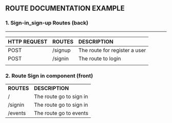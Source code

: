 ## ROUTE DOCUMENTATION EXAMPLE

### 1. Sign-in_sign-up Routes (back)

---

| HTTP REQUEST | ROUTES  | DESCRIPTION                   |
| :----------- | :------ | :---------------------------- |
| POST         | /signup | The route for register a user |
| POST         | /signin | The route to login            |
|              |         |                               |

### 2. Route Sign in component (front)


|             |                         |
| :---------- | :---------------------- |
| **ROUTES** | **DESCRIPTION**        |
| /           | The route go to sign in |
| /signin     | The route go to sign in |
| /events     | The route go to events  |
